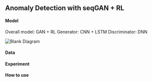 ## Anomaly Detection with seqGAN + RL

#### Model 

Overall model: GAN + RL
Generator: CNN + LSTM
Discriminator: DNN

![Blank Diagram](https://github.com/sjtu-cs222/Group_43/blob/master/Report/gan.png)

#### Data

#### Experiment

#### How  to use








